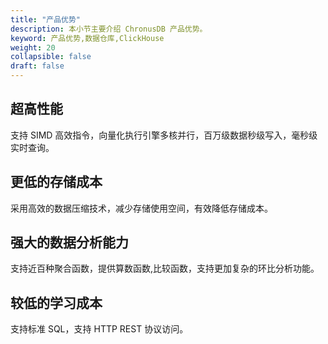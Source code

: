```yaml
---
title: "产品优势"
description: 本小节主要介绍 ChronusDB 产品优势。 
keyword: 产品优势,数据仓库,ClickHouse 
weight: 20
collapsible: false
draft: false
---
```




## 超高性能

支持 SIMD 高效指令，向量化执行引擎多核并行，百万级数据秒级写入，毫秒级实时查询。

## 更低的存储成本

采用高效的数据压缩技术，减少存储使用空间，有效降低存储成本。

## 强大的数据分析能力

支持近百种聚合函数，提供算数函数,比较函数，支持更加复杂的环比分析功能。

## 较低的学习成本

支持标准 SQL，支持 HTTP REST 协议访问。
